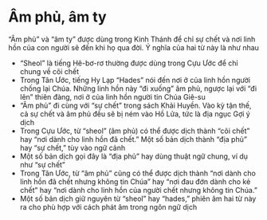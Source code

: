 # Âm phủ, âm ty

“Âm phủ” và “âm ty” được dùng trong Kinh Thánh để chỉ sự chết và nơi linh hồn của con người sẽ đến khi họ qua đời.  Ý nghĩa của hai từ này là như nhau 
- “Sheol” là tiếng Hê-bơ-rơ thường được dùng trong Cựu Ước để chỉ chung về cõi chết
- Trong Tân Ước, tiếng Hy Lạp “Hades” nói đến nơi ở của linh hồn người chống lại Chúa.  Những linh hồn này “đi xuống” âm phủ, ngược lại với “đi lên” thiên đàng, nơi ở của linh hồn người tin Chúa Giê-su
- “Âm phủ” đi cùng với “sự chết” trong sách Khải Huyền.  Vào kỳ tận thế, cả sự chết và âm phủ đều sẽ bị ném vào Hồ Lửa, tức là địa ngục
Gợi ý dịch
- Trong Cựu Ước, từ “sheol” (âm phủ) có thể được dịch thành “cõi chết” hay “nơi dành cho linh hồn đã chết.”  Một số bản dịch thành “địa phủ” hay “sự chết,” tùy vào ngữ cảnh
- Một số bản dịch gọi đây là “địa phủ” hay dùng thuật ngữ chung, ví dụ như “sự chết”
- Trong Tân Ước, từ “âm phủ” cũng có thể được dịch thành “nơi dành cho linh hồn đã chết nhưng không tin Chúa” hay “nơi đau đớn dành cho kẻ chết” hay “nơi dành cho linh hồn của người chết nhưng không tin Chúa.”
- Một số bản dịch giữ nguyên từ “sheol” hay “hades,” phiên âm hai từ này ra cho phù hợp với cách phát âm trong ngôn ngữ dịch

